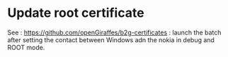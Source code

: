 # Update root certificate

See : https://github.com/openGiraffes/b2g-certificates : launch the batch after setting the contact between Windows adn the nokia in debug and ROOT mode.
